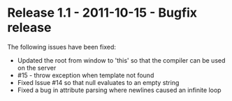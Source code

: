 # Release 1.1 - 2011-10-15 - Bugfix release

The following issues have been fixed:

* Updated the root from window to 'this' so that the compiler can be used on the server
* #15 - throw exception when template not found
* Fixed Issue #14 so that null evaluates to an empty string
* Fixed a bug in attribute parsing where newlines caused an infinite loop
